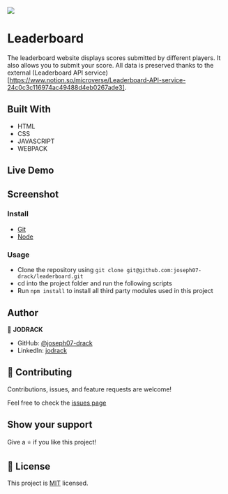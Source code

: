 ![](https://img.shields.io/badge/leaderboard-App-blueviolet)

# Leaderboard

The leaderboard website displays scores submitted by different players. It also allows you to submit your score. All data is preserved thanks to the external (Leaderboard API service)[https://www.notion.so/microverse/Leaderboard-API-service-24c0c3c116974ac49488d4eb0267ade3].

## Built With

- HTML
- CSS
- JAVASCRIPT
- WEBPACK

## Live Demo

## Screenshot

### Install

- [Git](https://git-scm.com/downloads)
- [Node](https://nodejs.org/en/download/)

### Usage

- Clone the repository using `git clone git@github.com:joseph07-drack/leaderboard.git`
- cd into the project folder and run the following scripts
- Run `npm install` to install all third party modules used in this project

## Author

👤 **JODRACK**

- GitHub: [@joseph07-drack](https://github.com/joseph07-drack)
- LinkedIn: [jodrack](https://www.linkedin.com/in/joseph-buingo-ab2682225/)

## 🤝 Contributing

Contributions, issues, and feature requests are welcome!

Feel free to check the [issues page](https://github.com/joseph07-drack/todo-app/issues)

## Show your support

Give a ⭐️ if you like this project!

## 📝 License

This project is [MIT](./MIT.md) licensed.
